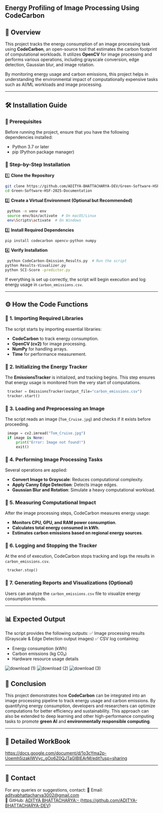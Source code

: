 ## Energy Profiling of Image Processing Using CodeCarbon

## 📌 Overview
This project tracks the energy consumption of an image processing task using **CodeCarbon**, an open-source tool that estimates the carbon footprint of computational workloads. It utilizes **OpenCV** for image processing and performs various operations, including grayscale conversion, edge detection, Gaussian blur, and image rotation.

By monitoring energy usage and carbon emissions, this project helps in understanding the environmental impact of computationally expensive tasks such as AI/ML workloads and image processing.

---

## 🛠 Installation Guide

### 🔹 Prerequisites
Before running the project, ensure that you have the following dependencies installed:

- Python 3.7 or later
- pip (Python package manager)

### 🔹 Step-by-Step Installation

1️⃣ **Clone the Repository**
```bash
git clone https://github.com/ADITYA-BHATTACHARYA-DEV/Green-Software-HSF-2025-Documentation.git
cd Green-Software-HSF-2025-Documentation
```

2️⃣ **Create a Virtual Environment (Optional but Recommended)**
```bash
 python -m venv env
 source env/bin/activate  # On macOS/Linux
 env\Scripts\activate  # On Windows
```

3️⃣ **Install Required Dependencies**
```bash
pip install codecarbon opencv-python numpy

```

4️⃣ **Verify Installation**
```bash
 python CodeCarbon-Emission_Results.py  # Run the script
python Results-Visualizer.py
python SCI-Score -predictor.py
```
If everything is set up correctly, the script will begin execution and log energy usage in `carbon_emissions.csv`.

---

## ⚙️ How the Code Functions

### 🔸 **1. Importing Required Libraries**
The script starts by importing essential libraries:
- **CodeCarbon** to track energy consumption.
- **OpenCV (cv2)** for image processing.
- **NumPy** for handling arrays.
- **Time** for performance measurement.

### 🔸 **2. Initializing the Energy Tracker**
The **EmissionsTracker** is initialized, and tracking begins. This step ensures that energy usage is monitored from the very start of computations.
```python
 tracker = EmissionsTracker(output_file="carbon_emissions.csv")
 tracker.start()
```

### 🔸 **3. Loading and Preprocessing an Image**
The script reads an image (`Tom_Cruise.jpg`) and checks if it exists before proceeding.
```python
 image = cv2.imread("Tom_Cruise.jpg")
 if image is None:
     print("Error: Image not found!")
     exit()
```

### 🔸 **4. Performing Image Processing Tasks**
Several operations are applied:
- **Convert Image to Grayscale**: Reduces computational complexity.
- **Apply Canny Edge Detection**: Detects image edges.
- **Gaussian Blur and Rotation**: Simulate a heavy computational workload.

### 🔸 **5. Measuring Computational Impact**
After the image processing steps, CodeCarbon measures energy usage:
- **Monitors CPU, GPU, and RAM power consumption**.
- **Calculates total energy consumed in kWh**.
- **Estimates carbon emissions based on regional energy sources**.

### 🔸 **6. Logging and Stopping the Tracker**
At the end of execution, CodeCarbon stops tracking and logs the results in `carbon_emissions.csv`.
```python
 tracker.stop()
```

### 🔸 **7. Generating Reports and Visualizations (Optional)**
Users can analyze the `carbon_emissions.csv` file to visualize energy consumption trends.

---

## 📊 Expected Output
The script provides the following outputs:
✅ Image processing results (Grayscale & Edge Detection output images)
✅ CSV log containing:
- Energy consumption (kWh)
- Carbon emissions (kg CO₂)
- Hardware resource usage details



![download (1)](https://github.com/user-attachments/assets/e0ececc2-9440-4cfd-9ef2-ca984f1ddd72)
![download (2)](https://github.com/user-attachments/assets/62aa3064-9584-4bd5-8ded-8e8451e61dac)
![download (3)](https://github.com/user-attachments/assets/dc1bb6f0-868a-41c5-b152-5100020684dd)



## 📝 Conclusion

This project demonstrates how **CodeCarbon** can be integrated into an image processing pipeline to track energy usage and carbon emissions. By quantifying energy consumption, developers and researchers can optimize computations for better efficiency and sustainability. This approach can also be extended to deep learning and other high-performance computing tasks to promote **green AI** and **environmentally responsible computing**.

---

## 🤝 Detailed WorkBook
https://docs.google.com/document/d/1o3cYma2p-Uoemh5izaklWVyc_gOo6Z0QJTaGIBlEArM/edit?usp=sharing

---

## 📧 Contact
For any queries or suggestions, contact:
📩 Email: adityabhattacharya3002@gmail.com  
📌 GitHub: [ADITYA BHATTACHARYA:- ]([https://github.com/ADITYA-BHATTACHARYA-DEV])(https://github.com/ADITYA-BHATTACHARYA-DEV)

